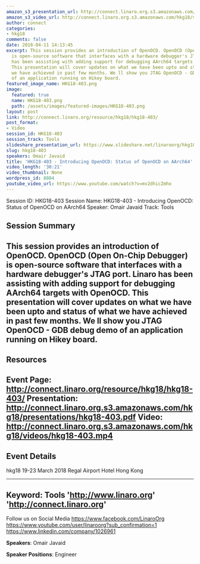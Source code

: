 ```yaml
---
amazon_s3_presentation_url: http://connect.linaro.org.s3.amazonaws.com/hkg18/presentations/hkg18-403.pdf
amazon_s3_video_url: http://connect.linaro.org.s3.amazonaws.com/hkg18/videos/hkg18-403.mp4
author: connect
categories:
- hkg18
comments: false
date: 2018-04-11 14:13:45
excerpt: This session provides an introduction of OpenOCD. OpenOCD (Open On-Chip Debugger)
  is open-source software that interfaces with a hardware debugger's JTAG port. Linaro
  has been assisting with adding support for debugging AArch64 targets with OpenOCD.
  This presentation will cover updates on what we have been upto and status of what
  we have achieved in past few months. We ll show you JTAG OpenOCD - GDB debug demo
  of an application running on Hikey board.
featured_image_name: HKG18-403.png
image:
  featured: true
  name: HKG18-403.png
  path: /assets/images/featured-images/HKG18-403.png
layout: post
link: http://connect.linaro.org/resource/hkg18/hkg18-403/
post_format:
- Video
session_id: HKG18-403
session_track: Tools
slideshare_presentation_url: https://www.slideshare.net/linaroorg/hkg18403-introducing-openocd-status-of-openocd-on-aarch64
slug: hkg18-403
speakers: Omair Javaid
title: 'HKG18-403 - Introducing OpenOCD: Status of OpenOCD on AArch64'
video_length: '30:21'
video_thumbnail: None
wordpress_id: 8804
youtube_video_url: https://www.youtube.com/watch?v=mv2dhicZmho
---
```


Session ID: HKG18-403
Session Name: HKG18-403 - Introducing OpenOCD: Status of OpenOCD on AArch64
Speaker: Omair Javaid
Track: Tools


## Session Summary
This session provides an introduction of OpenOCD. OpenOCD (Open On-Chip Debugger) is open-source software that interfaces with a hardware debugger's JTAG port. Linaro has been assisting with adding support for debugging AArch64 targets with OpenOCD. This presentation will cover updates on what we have been upto and status of what we have achieved in past few months. We ll show you JTAG OpenOCD - GDB debug demo of an application running on Hikey board.
---------------------------------------------------
## Resources
Event Page: http://connect.linaro.org/resource/hkg18/hkg18-403/
Presentation: http://connect.linaro.org.s3.amazonaws.com/hkg18/presentations/hkg18-403.pdf
Video: http://connect.linaro.org.s3.amazonaws.com/hkg18/videos/hkg18-403.mp4
 ---------------------------------------------------
## Event Details
hkg18
19-23 March 2018 
Regal Airport Hotel Hong Kong

---------------------------------------------------
Keyword: Tools
'http://www.linaro.org'
'http://connect.linaro.org'
---------------------------------------------------
Follow us on Social Media
https://www.facebook.com/LinaroOrg
https://www.youtube.com/user/linaroorg?sub_confirmation=1
https://www.linkedin.com/company/1026961

**Speakers**: Omair Javaid

**Speaker Positions**: Engineer
